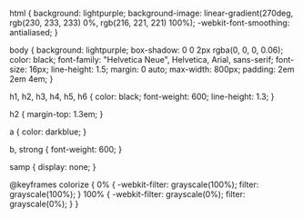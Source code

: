 html {
    background: lightpurple;
    background-image: linear-gradient(270deg, rgb(230, 233, 233) 0%, rgb(216, 221, 221) 100%);
    -webkit-font-smoothing: antialiased;
}

body {
    background: lightpurple;
    box-shadow: 0 0 2px rgba(0, 0, 0, 0.06);
    color: black;
    font-family: "Helvetica Neue", Helvetica, Arial, sans-serif;
    font-size: 16px;
    line-height: 1.5;
    margin: 0 auto;
    max-width: 800px;
    padding: 2em 2em 4em;
}

h1, h2, h3, h4, h5, h6 {
    color: black;
    font-weight: 600;
    line-height: 1.3;
}

h2 {
    margin-top: 1.3em;
}

a {
    color: darkblue;
}

b, strong {
    font-weight: 600;
}

samp {
    display: none;
}


@keyframes colorize {
    0% {
        -webkit-filter: grayscale(100%);
        filter: grayscale(100%);
    }
    100% {
        -webkit-filter: grayscale(0%);
        filter: grayscale(0%);
    }
}

